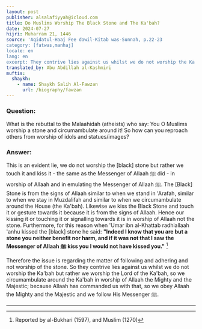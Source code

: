 ```yaml
---
layout: post
publisher: alsalafiyyah@icloud.com
title: Do Muslims Worship The Black Stone and The Ka'bah?
date: 2024-07-27
hijri: Muharram 21, 1446
source: 'Aqidatul-Haaj Fee dawil-Kitab was-Sunnah, p.22-23
category: [fatwas,manhaj]
locale: en
lang: en
excerpt: They contrive lies against us whilst we do not worship the Ka'bah but rather we worship the Lord of the Ka'bah.
translated_by: Abu Abdillah al-Kashmiri
muftis:
  shaykh: 
    - name: Shaykh Salih Al-Fawzan
      url: /biography/fawzan
---
```


### Question:
What is the rebuttal to the Malaahidah (atheists) who say: You O Muslims worship a stone and circumambulate around it! So how can you reproach others from worship of idols and statues/images?

### Answer:
This is an evident lie, we do not worship the [black] stone but rather we touch it and kiss it - the same as the Messenger of Allaah ﷺ did - in worship of Allaah and in emulating the Messenger of Allaah ﷺ. The [Black] Stone is from the signs of Allaah similar to when we stand in 'Arafah, similar to when we stay in Muzdalifah and similar to when we circumambulate around the House (the Ka'bah). Likewise we kiss the Black Stone and touch it or gesture towards it because it is from the signs of Allaah. Hence our kissing it or touching it or signalling towards it is in worship of Allaah not the stone. Furthermore, for this reason when 'Umar ibn al-Khattab radhiallaah 'anhu kissed the [black] stone he said: **"Indeed I know that you are but a stone you neither benefit nor harm, and if it was not that I saw the Messenger of Allaah ﷺ kiss you I would not have kissed you."** [^1]

Therefore the issue is regarding the matter of following and adhering and not worship of the stone. So they contrive lies against us whilst we do not worship the Ka'bah but rather we worship the Lord of the Ka'bah, so we circumambulate around the Ka'bah in worship of Allaah the Mighty and the Majestic; because Allaah has commanded us with that, so we obey Allaah the Mighty and the Majestic and we follow His Messenger ﷺ.

---
[^1]: Reported by al-Bukhari (1597), and Muslim (1270)
